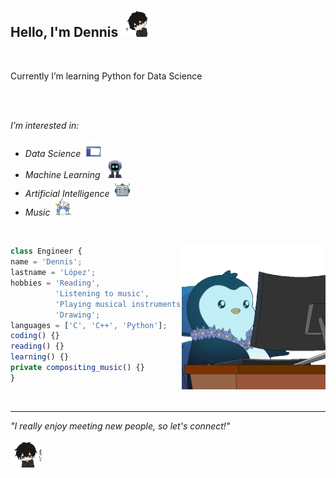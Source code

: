 <h2> Hello, I'm Dennis <img src="gifs/anime.gif" width="50"> </h2>
<br />
<p>
Currently I’m learning Python for Data Science
</p>
<br />
<br />

<p><em>I’m interested in: 
<div>
  <ul>
    <li>Data Science <img src="gifs/digital.gif" width="30"></li>
    <li>Machine Learning <img src="gifs/machine.gif" width="30"></li>
    <li>Artificial Intelligence <img src="gifs/robot.gif" width="30"></li>
    <li>Music <img src="gifs/drums.gif" width="30"></li>
  </ul>
</div>
</em>
</p>
<br />
<p> <img align='right' src="gifs/work.gif" width="230">

```typescript
class Engineer {
name = 'Dennis';
lastname = 'López';
hobbies = 'Reading', 
          'Listening to music', 
          'Playing musical instruments', 
          'Drawing';
languages = ['C', 'C++', 'Python'];
coding() {}
reading() {}
learning() {}
private compositing_music() {}
}
```

</p>
<br />

---------------------------

<div>
  <em>"I really enjoy meeting new people, so let's connect!" 
    <p> <img align='center' <img src="gifs/excuse.gif" width="50"> </em> </p>
</div>
